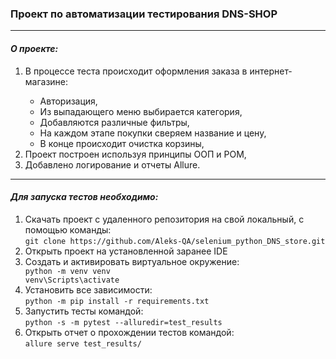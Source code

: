 <h3 tabindex="-1" dir="auto">Проект по автоматизации тестирования DNS-SHOP</h3>
<hr>
<h4 dir="auto"><em>О проекте:</em></h4>
<ol>
<li dir="auto">В процессе теста происходит оформления заказа в интернет-магазине:</li>
  <ul dir="auto">
    <li>Авторизация,</li>
    <li>Из выпадающего меню выбирается категория, </li>
    <li>Добавляются различные фильтры,</li>
    <li>На каждом этапе покупки сверяем название и цену,</li>
    <li>В конце происходит очистка корзины,</li>

  </ul>
    <li>Проект построен используя принципы ООП и POM,</li>
    <li>Добавлено логирование и отчеты Allure.</li>
</ol>

<hr>

<h4 dir="auto"><em>Для запуска тестов необходимо:</em></h4>
<ol>
  <li>Скачать проект с удаленного репозитория на свой локальный, с помощью команды:<br>
    <code>git clone https://github.com/Aleks-QA/selenium_python_DNS_store.git</code></li>
  
  <li>Открыть проект на установленной заранее IDE</li>
  
  <li>Создать и активировать виртуальное окружение:</li>
    <code>python -m venv venv</code></li><br>
    <code>venv\Scripts\activate</code></li>
    
  <li>Установить все зависимости: <br>
  <code>python -m pip install -r requirements.txt</code> 
      
  <li>Запустить тесты командой:<br><code>python -s -m pytest --alluredir=test_results</code> </li>
  
  <li>Открыть отчет о прохождении тестов командой:<br>
    <code>allure serve test_results/ </code></li>
</ol>


